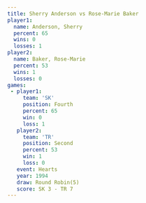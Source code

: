 ```yaml
---
title: Sherry Anderson vs Rose-Marie Baker
player1:                 
  name: Anderson, Sherry 
  percent: 65            
  wins: 0                
  losses: 1              
player2:                 
  name: Baker, Rose-Marie
  percent: 53            
  wins: 1                
  losses: 0              
games:
 - player1:          
     team: 'SK'      
     position: Fourth
     percent: 65     
     win: 0          
     loss: 1         
   player2:          
     team: 'TR'      
     position: Second
     percent: 53     
     win: 1          
     loss: 0         
   event: Hearts       
   year: 1994          
   draw: Round Robin(5)
   score: SK 3 - TR 7  
---
```

